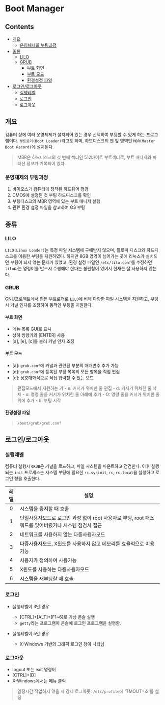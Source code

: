 Boot Manager
============

Contents
--------

-	[개요](#개요)
	-	[운영체제의 부팅과정](#운영체제의-부팅과정)
-	[종류](#종류)
	-	[LILO](#lilo)
	-	[GRUB](#grub)
		-	[부트 화면](#부트-화면)
		-	[부트 모드](#부트-모드)
		-	[환경설정 파일](#환경설정-파일)
-	[로그인/로그아웃](#로그인/로그아웃)
	-	[실행레벨](#실행레벨)
	-	[로그인](#로그인)
	-	[로그아웃](#로그아웃)

개요
----

컴퓨터 상에 여러 운영체제가 설치되어 있는 경우 선택하여 부팅할 수 있게 하는 프로그램이다. `부트로더(Boot Loader)`라고도 하며, 하드디스크의 맨 앞 영역인 `MBR(Master Boot Record)`에 설치된다.

> MBR은 하드디스크의 첫 번째 섹터인 512바이트 부트섹터로, 부트 매니저와 파티션 정보가 기록되어 있다.

### 운영체제의 부팅과정

1.	바이오스가 컴퓨터에 장착된 하드웨어 점검
2.	CMOS에 설정된 첫 부팅 하드디스크를 확인
3.	부팅디스크의 MBR 영역에 있는 부트 매니저 실행
4.	관련 환경 설정 파일을 참고하여 OS 부팅

종류
----

### LILO

`LILO(Linux Loader)`는 특정 파일 시스템에 구애받지 않으며, 플로피 디스크와 하드디스크를 이용한 부팅을 지원하였다. 하지만 8GB 영역이 넘어가는 곳에 리눅스가 설치되면 부팅이 되지 않는 문제가 있었고, 환경 설정 파일인 `/etc/lilo.conf`를 수정하면 `lilo`라는 명령어를 반드시 수행해야 한다는 불편함이 있어서 현재는 잘 사용하지 않는다.

### GRUB

GNU프로젝트에서 만든 부트로더로 `LILO`에 비해 다양한 파일 시스템을 지원하고, 부팅 시 커널 인자를 조정하여 동적인 부팅을 지원한다.

#### 부트 화면

-	메뉴 목록 GUI로 표시
-	상하 방향키와 [ENTER] 사용
-	[a], [e], [c]를 눌러 커널 인자 조정

#### 부트 모드

-	[a]: `grub.conf`에 커널과 관련된 부분의 매개변수 추가 가능
-	[e]: `grub.conf`에 등록된 부팅 목록의 모든 항목을 직접 편집
-	[c]: 상호대화식으로 직접 입력할 수 있는 모드

> 편집모드에서 지원하는 키 - e: 커서가 위치한 줄 편집 - d: 커서가 위치한 줄 삭제 - o: 명령 줄을 커서가 위치한 줄 아래에 추가 - O: 명령 줄을 커서가 위치한 줄 위에 추가 - b: 부팅 시작

#### 환경설정 파일

> `/boot/grub/grub.conf`

로그인/로그아웃
---------------

### 실행레벨

컴퓨터 실행시 `GRUB`은 커널을 로드하고, 파일 시스템을 마운트하고 점검한다. 이후 실행되는 `init` 프로세스는 시스템 부팅에 필요한 `rc.sysinit`, `rc`, `rc.local`을 실행하고 로그인 창을 호출한다.

| 레벨 | 설명                                                                                                  |
|:----:|-------------------------------------------------------------------------------------------------------|
|  0   | 시스템을 중지할 때 호출                                                                               |
|  1   | 단일사용자모드로 로그인 과정 없이 root 사용자로 부팅, root 패스워드를 잊어버렸거나 시스템 점검시 접근 |
|  2   | 네트워크를 사용하지 않는 다중사용자모드                                                               |
|  3   | 다중사용자모드, X윈도를 사용하지 않고 메모리를 효율적으로 이용 가능                                   |
|  4   | 사용자가 정의하여 사용가능                                                                            |
|  5   | X윈도를 사용하는 다중사용자모드                                                                       |
|  6   | 시스템을 재부팅할 때 호출                                                                             |

### 로그인

-	실행레벨이 3인 경우

	-	[CTRL]+[ALT]+[F1~6]로 가상 콘솔 실행
	-	`getty`라는 프로그램이 콘솔에 로그인 프로그램을 실행함.

-	실행레벨이 5인 경우

	-	X-Windows 기반의 그래픽 로그인 창이 나타남

### 로그아웃

-	logout 또는 exit 명령어
-	[CTRL]+[D]
-	X-Windows에서는 메뉴 클릭

> 일정시간 작업하지 않을 시 강제 로그아웃: `/etc/profile`에 'TMOUT=초'를 설정
